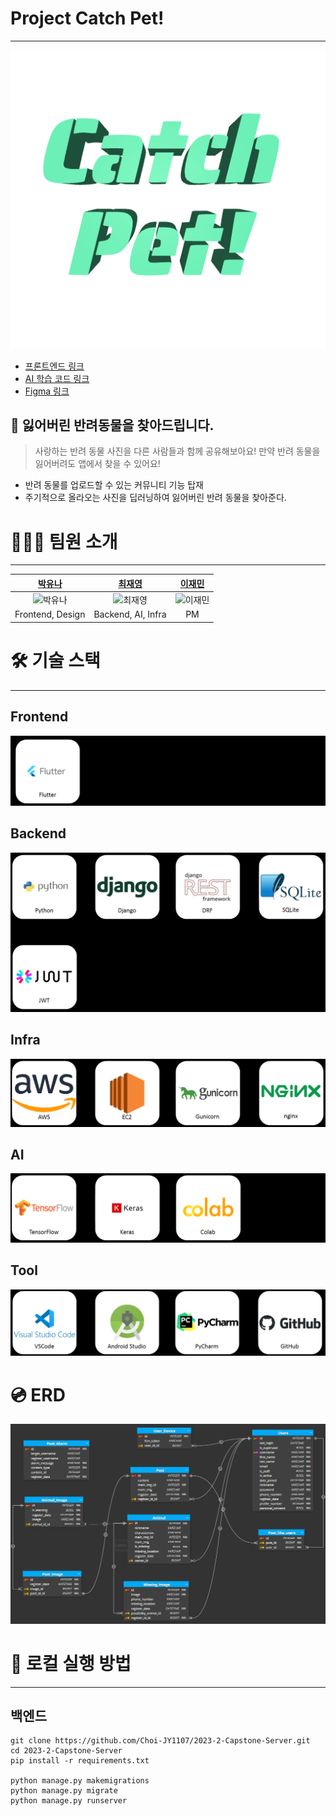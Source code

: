# Project Catch Pet!

---

![Catch Pet](image/catch_pet_logo.png)

- [프론트엔드 링크](https://github.com/realyuna/2023-2-Capstone-Flutter)
- [AI 학습 코드 링크](https://github.com/Choi-JY1107/2023-2-Capstone-ML)
- [Figma 링크](https://www.figma.com/file/9HIjaQvXiTkHFFox5vRiic/3-2-%EC%BA%A1%EC%8A%A4%ED%86%A4(%EB%B0%98%EB%A0%A4%EB%8F%99%EB%AC%BC-%EC%B0%BE%EA%B8%B0)?type=design&node-id=0-1&mode=design&t=T49mA9kd5mDzEffE-0)


## 🐶 잃어버린 반려동물을 찾아드립니다.

> 사랑하는 반려 동물 사진을 다른 사람들과 함께 공유해보아요!
> 만약 반려 동물을 잃어버려도 앱에서 찾을 수 있어요!

- 반려 동물를 업로드할 수 있는 커뮤니티 기능 탑재
- 주기적으로 올라오는 사진을 딥러닝하여 잃어버린 반려 동물을 찾아준다.

# 👨‍👦‍👦 팀원 소개

---
|              [박유나](https://github.com/realyuna)              |            [최재영](https://github.com/Choi-JY1107)             |            [이재민](https://github.com/DancingGamza)            |
|:------------------------------------------------------------:|:------------------------------------------------------------:|:------------------------------------------------------------:|
| ![박유나](https://avatars.githubusercontent.com/u/80978510?v=4) | ![최재영](https://avatars.githubusercontent.com/u/52996979?v=4) | ![이재민](https://avatars.githubusercontent.com/u/64300578?v=4) |
|                       Frontend, Design                       |                      Backend, AI, Infra                      |                              PM                              |


# 🛠️  기술 스택

---

## Frontend
![frontend_tech_stack](image/frontend_tech_stack.png)


## Backend
![backend_tech_stack](image/backend_tech_stack.png)


## Infra
![infra_tech_stack](image/infra_tech_stack.png)


## AI
![ai_tech_stack](image/ai_tech_stack.png)

## Tool
![tool_stack](image/tool_stack.png)


# 💿 ERD
![erd](image/erd.png)





# 🔶 로컬 실행 방법

---

## 백엔드
```
git clone https://github.com/Choi-JY1107/2023-2-Capstone-Server.git
cd 2023-2-Capstone-Server
pip install -r requirements.txt 

python manage.py makemigrations
python manage.py migrate
python manage.py runserver
```